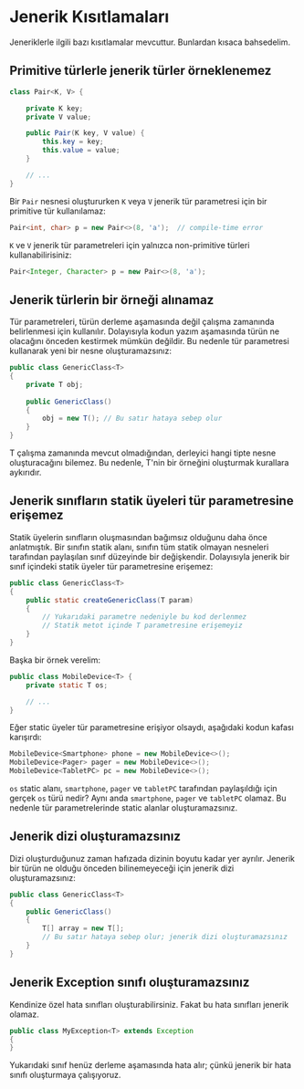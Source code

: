 # Jenerik Kısıtlamaları

Jeneriklerle ilgili bazı kısıtlamalar mevcuttur. Bunlardan kısaca bahsedelim.

## Primitive türlerle jenerik türler örneklenemez

```java
class Pair<K, V> {

    private K key;
    private V value;

    public Pair(K key, V value) {
        this.key = key;
        this.value = value;
    }

    // ...
}
```

Bir ```Pair``` nesnesi oluştururken ```K``` veya ```V``` jenerik tür parametresi için bir primitive tür kullanılamaz:

```java
Pair<int, char> p = new Pair<>(8, 'a');  // compile-time error
```

```K``` ve ```V``` jenerik tür parametreleri için yalnızca non-primitive türleri kullanabilirisiniz:

```java
Pair<Integer, Character> p = new Pair<>(8, 'a');
```

## Jenerik türlerin bir örneği alınamaz

Tür parametreleri, türün derleme aşamasında değil çalışma zamanında belirlenmesi için kullanılır. Dolayısıyla kodun yazım aşamasında türün ne olacağını önceden kestirmek mümkün değildir. Bu nedenle tür parametresi kullanarak yeni bir nesne oluşturamazsınız:

```java
public class GenericClass<T>
{
    private T obj;
    
    public GenericClass()
    {
    	obj = new T(); // Bu satır hataya sebep olur
    }
}
```
T çalışma zamanında mevcut olmadığından, derleyici hangi tipte nesne oluşturacağını bilemez. Bu nedenle, T'nin bir örneğini oluşturmak kurallara aykırıdır. 

## Jenerik sınıfların statik üyeleri tür parametresine erişemez

Statik üyelerin sınıfların oluşmasından bağımsız olduğunu daha önce anlatmıştık. Bir sınıfın statik alanı, sınıfın tüm statik olmayan nesneleri tarafından paylaşılan sınıf düzeyinde bir değişkendir. Dolayısıyla jenerik bir sınıf içindeki statik üyeler tür parametresine erişemez:

```java
public class GenericClass<T>
{
    public static createGenericClass(T param)
    {
    	// Yukarıdaki parametre nedeniyle bu kod derlenmez
    	// Statik metot içinde T parametresine erişemeyiz
    }
}
```
Başka bir örnek verelim:

```java
public class MobileDevice<T> {
    private static T os;

    // ...
}
```

Eğer static üyeler tür parametresine erişiyor olsaydı, aşağıdaki kodun kafası karışırdı:

```java
MobileDevice<Smartphone> phone = new MobileDevice<>();
MobileDevice<Pager> pager = new MobileDevice<>();
MobileDevice<TabletPC> pc = new MobileDevice<>();
```

```os``` static alanı, ```smartphone```, ```pager``` ve ```tabletPC``` tarafından paylaşıldığı için gerçek ```os``` türü nedir? Aynı anda ```smartphone```, ```pager``` ve ```tabletPC``` olamaz. Bu nedenle tür parametrelerinde static alanlar oluşturamazsınız.

## Jenerik dizi oluşturamazsınız

Dizi oluşturduğunuz zaman hafızada dizinin boyutu kadar yer ayrılır. Jenerik bir türün ne olduğu önceden bilinemeyeceği için jenerik dizi oluşturamazsınız:

```java
public class GenericClass<T>
{
    public GenericClass()
    {
    	T[] array = new T[];
    	// Bu satır hataya sebep olur; jenerik dizi oluşturamazsınız
    }
}
```

## Jenerik Exception sınıfı oluşturamazsınız

Kendinize özel hata sınıfları oluşturabilirsiniz. Fakat bu hata sınıfları jenerik olamaz.

```java
public class MyException<T> extends Exception
{
}
```

Yukarıdaki sınıf henüz derleme aşamasında hata alır; çünkü jenerik bir hata sınıfı oluşturmaya çalışıyoruz.
